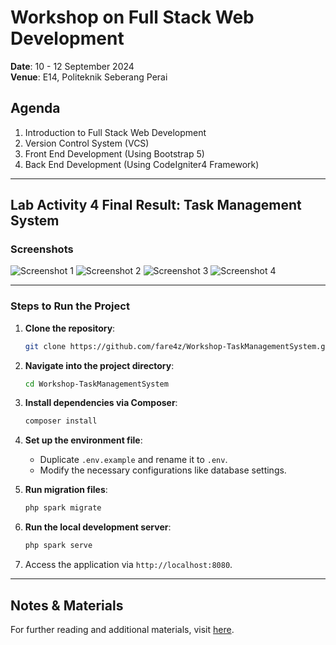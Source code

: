# Workshop on Full Stack Web Development
**Date**: 10 - 12 September 2024  
**Venue**: E14, Politeknik Seberang Perai  

## Agenda
1. Introduction to Full Stack Web Development
2. Version Control System (VCS)
3. Front End Development (Using Bootstrap 5)
4. Back End Development (Using CodeIgniter4 Framework)

---

## Lab Activity 4 Final Result: Task Management System

### Screenshots
![Screenshot 1](screenshoot/screenshot1.png)
![Screenshot 2](screenshoot/screenshot2.png)
![Screenshot 3](screenshoot/screenshot3.png)
![Screenshot 4](screenshoot/screenshot4.png)

---

### Steps to Run the Project

1. **Clone the repository**:
   ```bash
   git clone https://github.com/fare4z/Workshop-TaskManagementSystem.git
   ```
   
2. **Navigate into the project directory**:
   ```bash
   cd Workshop-TaskManagementSystem
   ```

3. **Install dependencies via Composer**:
   ```bash
   composer install
   ```

4. **Set up the environment file**:
   - Duplicate `.env.example` and rename it to `.env`.
   - Modify the necessary configurations like database settings.

5. **Run migration files**:
   ```bash
   php spark migrate
   ```

6. **Run the local development server**:
   ```bash
   php spark serve
   ```

7. Access the application via `http://localhost:8080`.

---

## Notes & Materials
For further reading and additional materials, visit [here](https://fare4z.com/url/Ry8d7).
